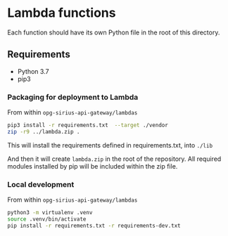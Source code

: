 # Lambda functions

Each function should have its own Python file in the root of this directory.

## Requirements

* Python 3.7
* pip3

### Packaging for deployment to Lambda

From within `opg-sirius-api-gateway/lambdas`

```bash
pip3 install -r requirements.txt  --target ./vendor
zip -r9 ../lambda.zip .
```

This will install the requirements defined in requirements.txt, into `./lib`

And then it will create `lambda.zip` in the root of the repository. All required modules installed by pip will be included
within the zip file.

### Local development

From within `opg-sirius-api-gateway/lambdas`

```bash
python3 -m virtualenv .venv
source .venv/bin/activate
pip install -r requirements.txt -r requirements-dev.txt
```
